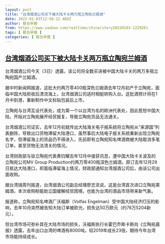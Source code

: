 ```yaml
---
layout: post
title: "台湾烟酒公司买下被大陆卡关两万瓶立陶宛兰姆酒"
date: 2022-01-03T12:58:22.468Z
author: 联合早报
from: https://www.zaobao.com/realtime/china/story20220103-1229261
tags: [ 联合早报 ]
categories: [ 联合早报 ]
---
```

<!--1641226320000-->
[台湾烟酒公司买下被大陆卡关两万瓶立陶宛兰姆酒](https://www.zaobao.com/realtime/china/story20220103-1229261)
------

<div>
<p>台湾烟酒公司今天（3日）透露，该公司将全数买进被中国大陆卡关的两万多瓶立陶宛国产兰姆酒。</p><p>据中时新闻网报道，这批大约两万零400瓶深色兰姆酒去年12月初产于立陶宛，面临中国大陆拒收后漂流海上，台湾烟酒公司适时相挺转购入台。这批酒预计将在1月中到港，重新制作中文标贴包装后上市。</p><p>立陶宛与台湾互设代表处，成为第一个以台湾为名的欧洲代表处，因此惹怒中国大陆，开始对立陶宛展开经贸报复，导致立陶宛货品无法通关。</p><section id="imu"><div id="dfp-ad-imu1">        </div></section><p>台湾烟酒公司证实，去年12月初就传出大陆海关电子报系统将立陶宛从“来源国”列表删除，导致出口货物滞留大陆港口，虽然事后大陆电子报关系统重新出现立陶宛名字，但滞留海上的货品仍不得进入，先前即有立陶宛知名啤酒商被大陆取消多笔订单，甚至货物无法清关的情况。</p><p>台湾财政部与驻立陶宛代表黄钧耀去年12月中接获讯息，遭中国大陆卡关波及的立陶宛公司MV Group Production约两万零400瓶深色兰姆酒，原订去年12月29日抵达大陆港口，却面临滞留海上情况，财政部通知台湾烟酒公司后，由该公司出面收购。</p><p>据台湾镜周刊报道，台湾烟酒公司副总经理廖志坚说，这是台湾首次进口立陶宛莱姆酒，本次收购盼能助立国缓解经贸困境，也能为台湾的酒品市场带来新气象。</p><div id="innity-in-post"></div><div id="dfp-ad-midarticlespecial">        </div><p>报道称，立陶宛知名啤酒厂沃福斯（Volfas Engelman）受中国大陆经济打压的影响，去年10月突然被告知大陆订单被砍光，损失达50万欧元（约76万5204新元）。</p><p>但台湾市场可弥补其在大陆市场的损失，沃福斯执行长霍巴乔斯卡斯向《立陶宛晨报》透露，去年出口台湾的啤酒有8000吨，较2019年成长23倍，期待今年台湾市场能持续成长。</p>      <div class="cx_paywall_placeholder" id="sph_cdp_40"></div>
</div>
